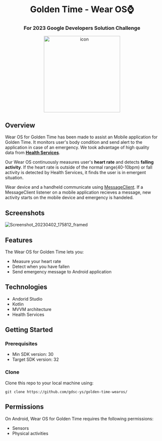 <h1 align="center">Golden Time - Wear OS⌚</h1>
<h3 align="center">For 2023 Google Developers Solution Challenge</h3>
<p align="center">
  <img src="https://user-images.githubusercontent.com/11978494/228843932-c59e03fb-d4e7-458d-a548-58e80583a7ea.png" alt="icon" width="250" height="250">
</p>

## Overview
Wear OS for Golden Time has been made to assist an Mobile application for Golden Time. It monitors user's body condition and send alert to the application in case of an emergency. We took advantage of high quality data from **[Health Services](https://developer.android.com/training/wearables/health-services)**.

Our Wear OS continuously measures user's **heart rate** and detects **falling activity**. If the heart rate is outside of the normal range(40-10bpm) or fall activity is detected by Health Services, it finds the user is in emergent situation.

Wear device and a handheld communicate using [MessageClient](https://developer.android.com/training/wearables/data/messages). If a MessageClient listener on a mobile application recieves a message, new activity starts on the mobile device and emergency is handeled.

## Screenshots

![Screenshot_20230402_175812_framed](https://user-images.githubusercontent.com/11978494/229343034-d82c56eb-a26c-45ee-8e00-318b7b4eca73.png)

## Features
The Wear OS for Golden Time lets you:
- Measure your heart rate
- Detect when you have fallen
- Send emergency message to Android application

## Technologies
- Andorid Studio
- Kotlin
- MVVM architecture
- Health Services



## Getting Started
### Prerequisites
- Min SDK version: 30
- Target SDK version: 32
### Clone
Clone this repo to your local machine using:

```
git clone https://github.com/gdsc-ys/golden-time-wearos/
```
## Permissions
On Android, Wear OS for Golden Time requires the following permissions:
- Sensors
- Physical activities


